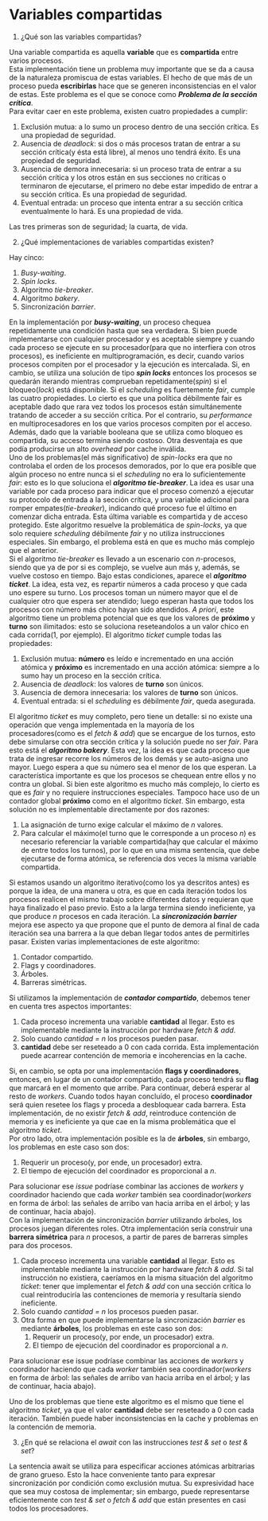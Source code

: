 # Variables compartidas

1. ¿Qué son las variables compartidas?

Una variable compartida es aquella **variable** que es **compartida** entre varios procesos.  
Esta implementación tiene un problema muy importante que se da a causa de la naturaleza promiscua de estas variables. El hecho de que más de un proceso pueda **escribirlas** hace que se generen inconsistencias en el valor de estas. Este problema es el que se conoce como ***Problema de la sección crítica***.  
Para evitar caer en este problema, existen cuatro propiedades a cumplir:
1. Exclusión mutua: a lo sumo un proceso dentro de una sección crítica. Es una propiedad de seguridad.
2. Ausencia de *deadlock*: si dos o más procesos tratan de entrar a su sección crítica(y ésta está libre), al menos uno tendrá éxito. Es una propiedad de seguridad.
3. Ausencia de demora innecesaria: si un proceso trata de entrar a su sección crítica y los otros están en sus secciones no críticas o terminaron de ejecutarse, el primero no debe estar impedido de entrar a su sección crítica. Es una propiedad de seguridad.
4. Eventual entrada: un proceso que intenta entrar a su sección crítica eventualmente lo hará. Es una propiedad de vida.

Las tres primeras son de seguridad; la cuarta, de vida.

2. ¿Qué implementaciones de variables compartidas existen?

Hay cinco:
1. *Busy-waiting*.
2. *Spin locks*.
3. Algoritmo *tie-breaker*.
4. Algoritmo *bakery*.
5. Sincronización *barrier*.

En la implementación por ***busy-waiting***, un proceso chequea repetidamente una condición hasta que sea verdadera. Si bien puede implementarse con cualquier procesador y es aceptable siempre y cuando cada proceso se ejecute en su procesador(para que no interfiera con otros procesos), es ineficiente en multiprogramación, es decir, cuando varios procesos compiten por el procesador y la ejecución es intercalada.
Si, en cambio, se utiliza una solución de tipo ***spin locks*** entonces los procesos se quedarán iterando mientras comprueban repetidamente(*spin*) si el bloqueo(*lock*) está disponible. Si el *scheduling* es fuertemente *fair*, cumple las cuatro propiedades. Lo cierto es que una política débilmente fair es aceptable dado que rara vez todos los procesos están simultánemente tratando de acceder a su sección crítica. Por el contrario, su *performance* en multiprocesadores en los que varios procesos compiten por el acceso. Además, dado que la variable booleana que se utiliza como bloqueo es compartida, su acceso termina siendo costoso. Otra desventaja es que podía producirse un alto *overhead* por cache inválida.  
Uno de los problemas(el más significativo) de *spin-locks* era que no controlaba el orden de los procesos demorados, por lo que era posible que algún proceso no entre nunca si el *scheduling* no era lo suficientemente *fair*: esto es lo que soluciona el ***algoritmo tie-breaker***. La idea es usar una variable por cada proceso para indicar que el proceso comenzó a ejecutar su protocolo de entrada a la sección crítica, y una variable adicional para romper empates(*tie-breaker*), indicando qué proceso fue el último en comenzar dicha entrada. Esta última variable es compartida y de acceso protegido. Este algoritmo resuelve la problemática de *spin-locks*, ya que solo requiere *scheduling* débilmente *fair* y no utiliza instrucciones especiales. Sin embargo, el problema está en que es mucho más complejo que el anterior.  
Si el algoritmo *tie-breaker* es llevado a un escenario con *n*-procesos, siendo que ya de por si es complejo, se vuelve aun más y, además, se vuelve costoso en tiempo. Bajo estas condiciones, aparece el ***algoritmo ticket***. La idea, esta vez, es repartir números a cada proceso y que cada uno espere su turno. Los procesos toman un número mayor que el de cualquier otro que espera ser atendido; luego esperan hasta que todos los procesos con número más chico hayan sido atendidos. *A priori*, este algoritmo tiene un problema potencial que es que los valores de **próximo** y **turno** son ilimitados: esto se soluciona reseteandolos a un valor chico en cada corrida(1, por ejemplo). El algoritmo *ticket* cumple todas las propiedades:
1. Exclusión mutua: **número** es leído e incrementado en una acción atómica y **próximo** es incrementado en una acción atómica: siempre a lo sumo hay un proceso en la sección crítica.
2. Ausencia de *deadlock*: los valores de **turno** son únicos.
3. Ausencia de demora innecesaria: los valores de **turno** son únicos.
4. Eventual entrada: si el *scheduling* es débilmente *fair*, queda asegurada.

El algoritmo *ticket* es muy completo, pero tiene un detalle: si no existe una operación que venga implementada en la mayoría de los procesadores(como es el *fetch & add*) que se encargue de los turnos, esto debe simularse con otra sección crítica y la solución puede no ser *fair*. Para esto está el ***algoritmo bakery***. Esta vez, la idea es que cada proceso que trata de ingresar recorre los números de los demás y se auto-asigna uno mayor. Luego espera a que su número sea el menor de los que esperan. La característica importante es que los procesos se chequean entre ellos y no contra un global. Si bien este algoritmo es mucho más complejo, lo cierto es que es *fair* y no requiere instrucciones especiales. Tampoco hace uso de un contador global **próximo** como en el algoritmo *ticket*. Sin embargo, esta solución no es implementable directamente por dos razones:
1. La asignación de turno exige calcular el máximo de *n* valores.
2. Para calcular el máximo(el turno que le corresponde a un proceso *n*) es necesario referenciar la variable compartida(hay que calcular el máximo de entre todos los turnos), por lo que en una misma sentencia, que debe ejecutarse de forma atómica, se referencia dos veces la misma variable compartida.

Si estamos usando un algoritmo iterativo(como los ya descritos antes) es porque la idea, de una manera u otra, es que en cada iteración todos los procesos realicen el mismo trabajo sobre diferentes datos y requieran que haya finalizado el paso previo. Esto a la larga termina siendo ineficiente, ya que produce *n* procesos en cada iteración. La ***sincronización barrier*** mejora ese aspecto ya que propone que el punto de demora al final de cada iteración sea una barrera a la que deban llegar todos antes de permitirles pasar. Existen varias implementaciones de este algoritmo:
1. Contador compartido.
2. Flags y coordinadores.
3. Árboles.
4. Barreras simétricas.

Si utilizamos la implementación de ***contador compartido***, debemos tener en cuenta tres aspectos importantes:
1. Cada proceso incrementa una variable **cantidad** al llegar. Esto es implementable mediante la instrucción por hardware *fetch & add*.
2. Solo cuando *cantidad = n* los procesos pueden pasar.
3. **cantidad** debe ser reseteado a 0 con cada corrida. Esta implementación puede acarrear contención de memoria e incoherencias en la cache.

Si, en cambio, se opta por una implementación **flags y coordinadores**, entonces, en lugar de un contador compartido, cada proceso tendrá su **flag** que marcará en el momento que arribe. Para continuar, deberá esperar al resto de *workers*. Cuando todos hayan concluído, el proceso **coordinador** será quien resetee los flags y proceda a desbloquear cada barrera. Esta implementación, de no existir *fetch & add*, reintroduce contención de memoria y es ineficiente ya que cae en la misma problemática que el algoritmo *ticket*.  
Por otro lado, otra implementación posible es la de **árboles**, sin embargo, los problemas en este caso son dos:
1. Requerir un proceso(y, por ende, un procesador) extra.
2. El tiempo de ejecución del coordinador es proporcional a *n*.

Para solucionar ese *issue* podríase combinar las acciones de *workers* y coordinador haciendo que cada *worker* también sea coordinador(*workers* en forma de árbol: las señales de arribo van hacia arriba en el árbol; y las de continuar, hacia abajo).  
Con la implementación de sincronización *barrier* utilizando árboles, los procesos juegan diferentes roles. Otra implementación sería construir una **barrera simétrica** para *n* procesos, a partir de pares de barreras simples para dos procesos.

1. Cada proceso incrementa una variable **cantidad** al llegar. Esto es implementable mediante la instrucción por hardware *fetch & add*. Si tal instrucción no existiera, caeríamos en la misma situación del algoritmo *ticket*: tener que implementar el *fetch & add* con una sección crítica lo cual reintroduciría las contenciones de memoria y resultaría siendo ineficiente.
2. Solo cuando *cantidad = n* los procesos pueden pasar.
3. Otra forma en que puede implementarse la sincronización *barrier* es mediante **árboles**, los problemas en este caso son dos:
    1. Requerir un proceso(y, por ende, un procesador) extra.
    2. El tiempo de ejecución del coordinador es proporcional a *n*.

Para solucionar ese issue podríase combinar las acciones de *workers* y coordinador haciendo que cada *worker* también sea coordinador(*workers* en forma de árbol: las señales de arribo van hacia arriba en el árbol; y las de continuar, hacia abajo).

Uno de los problemas que tiene este algoritmo es el mismo que tiene el algoritmo *ticket*, ya que el valor **cantidad** debe ser reseteado a 0 con cada iteración. También puede haber inconsistencias en la cache y problemas en la contención de memoria.

3. ¿En qué se relaciona el *await* con las instrucciones *test & set* o *test & set*?

La sentencia await se utiliza para especificar acciones atómicas arbitrarias de grano grueso. Esto la hace conveniente tanto para expresar sincronización por condición como exclusión mutua. Su expresividad hace que sea muy costosa de implementar; sin embargo, puede representarse eficientemente con *test & set* o *fetch & add* que están presentes en casi todos los procesadores.